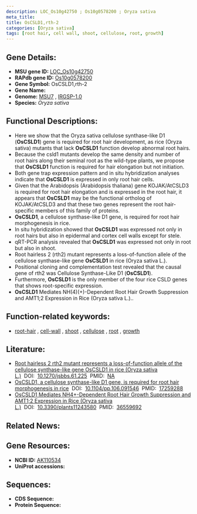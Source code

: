 ```yaml
---
description: LOC_Os10g42750 ; Os10g0578200 ; Oryza sativa
meta_title:
title: OsCSLD1,rth-2
categories: [Oryza sativa]
tags: [root hair, cell wall, shoot, cellulose, root, growth]
---
```


## Gene Details:
- **MSU gene ID:** [LOC_Os10g42750](http://rice.uga.edu/cgi-bin/ORF_infopage.cgi?orf=LOC_Os10g42750)  
- **RAPdb gene ID:** [Os10g0578200](https://rapdb.dna.affrc.go.jp/locus/?name=Os10g0578200)  
- **Gene Symbol:** OsCSLD1,rth-2
- **Gene Name:**
- **Genome:**  [MSU7](http://rice.uga.edu/)&nbsp;,&nbsp;[IRGSP-1.0](https://rapdb.dna.affrc.go.jp/download/irgsp1.html)
- **Species:** *Oryza sativa*

## Functional Descriptions:
   - Here we show that the Oryza sativa cellulose synthase-like D1 (**OsCSLD1**) gene is required for root hair development, as rice (Oryza sativa) mutants that lack **OsCSLD1** function develop abnormal root hairs.
   - Because the csld1 mutants develop the same density and number of root hairs along their seminal root as the wild-type plants, we propose that **OsCSLD1** function is required for hair elongation but not initiation.
   - Both gene trap expression pattern and in situ hybridization analyses indicate that **OsCSLD1** is expressed in only root hair cells.
   - Given that the Arabidopsis (Arabidopsis thaliana) gene KOJAK/AtCSLD3 is required for root hair elongation and is expressed in the root hair, it appears that **OsCSLD1** may be the functional ortholog of KOJAK/AtCSLD3 and that these two genes represent the root hair-specific members of this family of proteins.
   - **OsCSLD1**, a cellulose synthase-like D1 gene, is required for root hair morphogenesis in rice.
   - In situ hybridization showed that **OsCSLD1** was expressed not only in root hairs but also in epidermal and cortex cell walls except for stele.
   - qRT-PCR analysis revealed that **OsCSLD1** was expressed not only in root but also in shoot.
   - Root hairless 2 (rth2) mutant represents a loss-of-function allele of the cellulose synthase-like gene **OsCSLD1** in rice (Oryza sativa L.).
   - Positional cloning and complementation test revealed that the causal gene of rth2 was Cellulose Synthase-Like D1 (**OsCSLD1**).
   - Furthermore, **OsCSLD1** is the only member of the four rice CSLD genes that shows root-specific expression.
   - **OsCSLD1** Mediates NH(4)(+)-Dependent Root Hair Growth Suppression and AMT1;2 Expression in Rice (Oryza sativa L.)..

## Function-related keywords:
   - [root-hair](/tags/root-hair/)&nbsp;,&nbsp;[cell-wall](/tags/cell-wall/)&nbsp;,&nbsp;[shoot](/tags/shoot/)&nbsp;,&nbsp;[cellulose](/tags/cellulose/)&nbsp;,&nbsp;[root](/tags/root/)&nbsp;,&nbsp;[growth](/tags/growth/)

## Literature:
   - [Root hairless 2 rth2 mutant represents a loss-of-function allele of the cellulose synthase-like gene OsCSLD1 in rice (Oryza sativa L.)](https://www.doi.org/10.1270/jsbbs.61.225)&nbsp;&nbsp;DOI:&nbsp;&nbsp;[10.1270/jsbbs.61.225](https://www.doi.org/10.1270/jsbbs.61.225)&nbsp;&nbsp;PMID:&nbsp;&nbsp;[NA](https://pubmed.ncbi.nlm.nih.gov/NA/)
   - [OsCSLD1, a cellulose synthase-like D1 gene, is required for root hair morphogenesis in rice](https://www.doi.org/10.1104/pp.106.091546)&nbsp;&nbsp;DOI:&nbsp;&nbsp;[10.1104/pp.106.091546](https://www.doi.org/10.1104/pp.106.091546)&nbsp;&nbsp;PMID:&nbsp;&nbsp;[17259288](https://pubmed.ncbi.nlm.nih.gov/17259288/)
   - [OsCSLD1 Mediates NH4+-Dependent Root Hair Growth Suppression and AMT1;2 Expression in Rice (Oryza sativa L.)](https://www.doi.org/10.3390/plants11243580)&nbsp;&nbsp;DOI:&nbsp;&nbsp;[10.3390/plants11243580](https://www.doi.org/10.3390/plants11243580)&nbsp;&nbsp;PMID:&nbsp;&nbsp;[36559692](https://pubmed.ncbi.nlm.nih.gov/36559692/)

## Related News:

## Gene Resources:
- **NCBI ID:**  [AK110534](http://www.ncbi.nlm.nih.gov/nuccore/AK110534)
- **UniProt accessions:** [](https://www.uniprot.org/uniprotkb//entry)

## Sequences:
- **CDS Sequence:**
- **Protein Sequence:**
